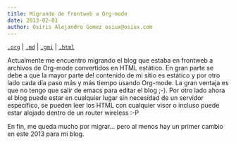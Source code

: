 ```yaml
---
title: Migrando de frontweb a Org-mode
date: 2013-02-01
author: Osiris Alejandro Gomez osiux@osiux.com
---
```


[`.org`](https://gitlab.com/osiux/osiux.gitlab.io/-/raw/master/2013-02-01-migrando-de-frontweb-a-org-mode.org) |
[`.md`](https://gitlab.com/osiux/osiux.gitlab.io/-/raw/master/2013-02-01-migrando-de-frontweb-a-org-mode.md) |
[`.gmi`](gemini://gmi.osiux.com/2013-02-01-migrando-de-frontweb-a-org-mode.gmi) |
[`.html`](https://osiux.gitlab.io/2013-02-01-migrando-de-frontweb-a-org-mode.html)

Actualmente me encuentro migrando el blog que estaba en frontweb a
archivos de Org-mode convertidos en HTML estático. En gran parte se debe
a que la mayor parte del contenido de mi sitio es estático y por otro
lado cada día paso más y más tiempo usando Org-mode. La gran ventaja es
que no tengo que salir de emacs para editar el blog ;-). Por otro lado
ahora el blog puede estar en cualquier lugar sin necesidad de un
servidor específico, se pueden leer los HTML con cualquier visor o
incluso puede estar alojado dentro de un router wireless :-P

En fin, me queda mucho por migrar... pero al menos hay un primer cambio
en este 2013 para mi blog.
